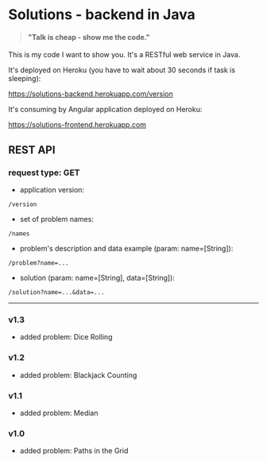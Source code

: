 # Solutions - backend in Java
>#### "Talk is cheap - show me the code."

This is my code I want to show you.
It's a RESTful web service in Java. 

It's deployed on Heroku (you have to wait about 30 seconds if task is sleeping):

https://solutions-backend.herokuapp.com/version

It's consuming by Angular application deployed on Heroku:

https://solutions-frontend.herokuapp.com

## REST API

### request type: GET

* application version:

`/version` 

* set of problem names:

`/names`

* problem's description and data example (param: name=[String]):

`/problem?name=...`

* solution (param: name=[String], data=[String]):

`/solution?name=...&data=...`

---

### v1.3

- added problem: Dice Rolling

### v1.2

- added problem: Blackjack Counting

### v1.1

- added problem: Median

### v1.0

- added problem: Paths in the Grid
